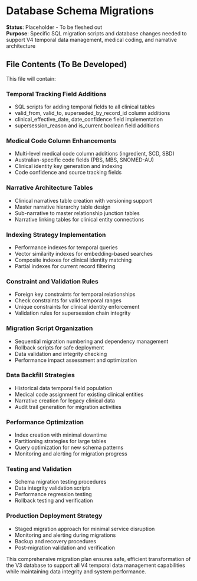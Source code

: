 # Database Schema Migrations

**Status**: Placeholder - To be fleshed out  
**Purpose**: Specific SQL migration scripts and database changes needed to support V4 temporal data management, medical coding, and narrative architecture

## File Contents (To Be Developed)

This file will contain:

### Temporal Tracking Field Additions
- SQL scripts for adding temporal fields to all clinical tables
- valid_from, valid_to, superseded_by_record_id column additions
- clinical_effective_date, date_confidence field implementation
- supersession_reason and is_current boolean field additions

### Medical Code Column Enhancements
- Multi-level medical code column additions (ingredient, SCD, SBD)
- Australian-specific code fields (PBS, MBS, SNOMED-AU)
- Clinical identity key generation and indexing
- Code confidence and source tracking fields

### Narrative Architecture Tables
- Clinical narratives table creation with versioning support
- Master narrative hierarchy table design
- Sub-narrative to master relationship junction tables
- Narrative linking tables for clinical entity connections

### Indexing Strategy Implementation
- Performance indexes for temporal queries
- Vector similarity indexes for embedding-based searches
- Composite indexes for clinical identity matching
- Partial indexes for current record filtering

### Constraint and Validation Rules
- Foreign key constraints for temporal relationships
- Check constraints for valid temporal ranges
- Unique constraints for clinical identity enforcement
- Validation rules for supersession chain integrity

### Migration Script Organization
- Sequential migration numbering and dependency management
- Rollback scripts for safe deployment
- Data validation and integrity checking
- Performance impact assessment and optimization

### Data Backfill Strategies
- Historical data temporal field population
- Medical code assignment for existing clinical entities
- Narrative creation for legacy clinical data
- Audit trail generation for migration activities

### Performance Optimization
- Index creation with minimal downtime
- Partitioning strategies for large tables
- Query optimization for new schema patterns
- Monitoring and alerting for migration progress

### Testing and Validation
- Schema migration testing procedures
- Data integrity validation scripts
- Performance regression testing
- Rollback testing and verification

### Production Deployment Strategy
- Staged migration approach for minimal service disruption
- Monitoring and alerting during migrations
- Backup and recovery procedures
- Post-migration validation and verification

This comprehensive migration plan ensures safe, efficient transformation of the V3 database to support all V4 temporal data management capabilities while maintaining data integrity and system performance.